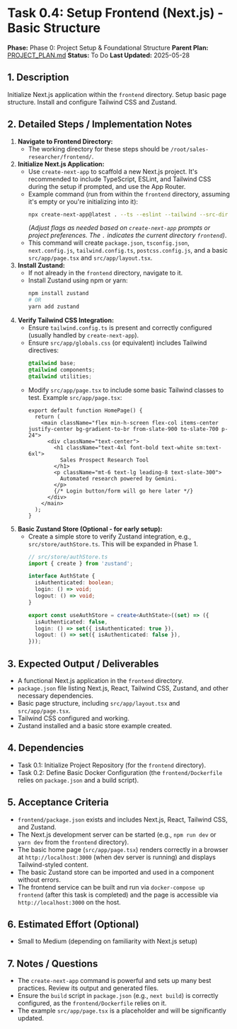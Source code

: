 # Task 0.4: Setup Frontend (Next.js) - Basic Structure

**Phase:** Phase 0: Project Setup & Foundational Structure
**Parent Plan:** [PROJECT_PLAN.md](PROJECT_PLAN.md)
**Status:** To Do
**Last Updated:** 2025-05-28

## 1. Description
Initialize Next.js application within the `frontend` directory. Setup basic page structure. Install and configure Tailwind CSS and Zustand.

## 2. Detailed Steps / Implementation Notes

1.  **Navigate to Frontend Directory:**
    *   The working directory for these steps should be `/root/sales-researcher/frontend/`.
2.  **Initialize Next.js Application:**
    *   Use `create-next-app` to scaffold a new Next.js project. It's recommended to include TypeScript, ESLint, and Tailwind CSS during the setup if prompted, and use the App Router.
    *   Example command (run from within the `frontend` directory, assuming it's empty or you're initializing into it):
        ```bash
        npx create-next-app@latest . --ts --eslint --tailwind --src-dir --app --import-alias "@/*"
        ```
        *(Adjust flags as needed based on `create-next-app` prompts or project preferences. The `.` indicates the current directory `frontend`)*.
    *   This command will create `package.json`, `tsconfig.json`, `next.config.js`, `tailwind.config.ts`, `postcss.config.js`, and a basic `src/app/page.tsx` and `src/app/layout.tsx`.
3.  **Install Zustand:**
    *   If not already in the `frontend` directory, navigate to it.
    *   Install Zustand using npm or yarn:
        ```bash
        npm install zustand
        # OR
        yarn add zustand
        ```
4.  **Verify Tailwind CSS Integration:**
    *   Ensure `tailwind.config.ts` is present and correctly configured (usually handled by `create-next-app`).
    *   Ensure `src/app/globals.css` (or equivalent) includes Tailwind directives:
        ```css
        @tailwind base;
        @tailwind components;
        @tailwind utilities;
        ```
    *   Modify `src/app/page.tsx` to include some basic Tailwind classes to test.
        Example `src/app/page.tsx`:
        ```tsx
        export default function HomePage() {
          return (
            <main className="flex min-h-screen flex-col items-center justify-center bg-gradient-to-br from-slate-900 to-slate-700 p-24">
              <div className="text-center">
                <h1 className="text-4xl font-bold text-white sm:text-6xl">
                  Sales Prospect Research Tool
                </h1>
                <p className="mt-6 text-lg leading-8 text-slate-300">
                  Automated research powered by Gemini.
                </p>
                {/* Login button/form will go here later */}
              </div>
            </main>
          );
        }
        ```
5.  **Basic Zustand Store (Optional - for early setup):**
    *   Create a simple store to verify Zustand integration, e.g., `src/store/authStore.ts`. This will be expanded in Phase 1.
        ```typescript
        // src/store/authStore.ts
        import { create } from 'zustand';

        interface AuthState {
          isAuthenticated: boolean;
          login: () => void;
          logout: () => void;
        }

        export const useAuthStore = create<AuthState>((set) => ({
          isAuthenticated: false,
          login: () => set({ isAuthenticated: true }),
          logout: () => set({ isAuthenticated: false }),
        }));
        ```

## 3. Expected Output / Deliverables
*   A functional Next.js application in the `frontend` directory.
*   `package.json` file listing Next.js, React, Tailwind CSS, Zustand, and other necessary dependencies.
*   Basic page structure, including `src/app/layout.tsx` and `src/app/page.tsx`.
*   Tailwind CSS configured and working.
*   Zustand installed and a basic store example created.

## 4. Dependencies
*   Task 0.1: Initialize Project Repository (for the `frontend` directory).
*   Task 0.2: Define Basic Docker Configuration (the `frontend/Dockerfile` relies on `package.json` and a build script).

## 5. Acceptance Criteria
*   `frontend/package.json` exists and includes Next.js, React, Tailwind CSS, and Zustand.
*   The Next.js development server can be started (e.g., `npm run dev` or `yarn dev` from the `frontend` directory).
*   The basic home page (`src/app/page.tsx`) renders correctly in a browser at `http://localhost:3000` (when dev server is running) and displays Tailwind-styled content.
*   The basic Zustand store can be imported and used in a component without errors.
*   The frontend service can be built and run via `docker-compose up frontend` (after this task is completed) and the page is accessible via `http://localhost:3000` on the host.

## 6. Estimated Effort (Optional)
*   Small to Medium (depending on familiarity with Next.js setup)

## 7. Notes / Questions
*   The `create-next-app` command is powerful and sets up many best practices. Review its output and generated files.
*   Ensure the `build` script in `package.json` (e.g., `next build`) is correctly configured, as the `frontend/Dockerfile` relies on it.
*   The example `src/app/page.tsx` is a placeholder and will be significantly updated.